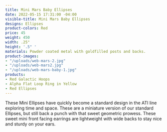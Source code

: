 ```yaml
---
title: Mini Mars Baby Ellipses
date: 2022-05-15 17:31:00 -04:00
visible-title: Mini Mars Baby Ellipses
designs: Ellipses
product-colors: Red
price: 45
weight: 450
width: .25"
height: '.5" '
materials: Powder coated metal with goldfilled posts and backs.
product-images:
- "/uploads/web-mars-2.jpg"
- "/uploads/web-mars2.jpg"
- "/uploads/web-mars-baby-1.jpg"
products:
- Red Galactic Hoops
- Alpha Flat Loop Ring in Yellow
- Red Ellipses
---
```


These Mini Ellipses have quickly become a standard design in the ATI line exploring time and space. These are a miniature version of our standard Ellipses, but still back a punch with that sweet geometric prowess. These sweet mini front facing earrings are lightweight with wide backs to stay nice and sturdy on your ears.